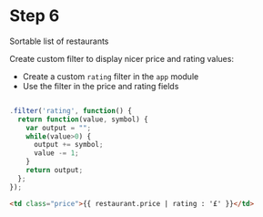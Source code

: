 # Step 6

Sortable list of restaurants

Create custom filter to display nicer price and rating values:

* Create a custom `rating` filter in the `app` module
* Use the filter in the price and rating fields

```js

.filter('rating', function() {
  return function(value, symbol) {
    var output = "";
    while(value>0) {
      output += symbol;
      value -= 1;
    }
    return output;
  };
});

```


```html
<td class="price">{{ restaurant.price | rating : '£' }}</td>
```